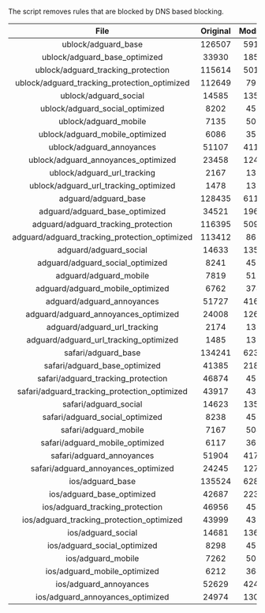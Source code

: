 The script removes rules that are blocked by DNS based blocking.


| File | Original | Modified |
|:----:|:-----:|:-----:|
| ublock/adguard_base | 126507 | 59107 |
| ublock/adguard_base_optimized | 33930 | 18582 |
| ublock/adguard_tracking_protection | 115614 | 50188 |
| ublock/adguard_tracking_protection_optimized | 112649 | 7986 |
| ublock/adguard_social | 14585 | 13532 |
| ublock/adguard_social_optimized | 8202 | 4555 |
| ublock/adguard_mobile | 7135 | 5005 |
| ublock/adguard_mobile_optimized | 6086 | 3573 |
| ublock/adguard_annoyances | 51107 | 41123 |
| ublock/adguard_annoyances_optimized | 23458 | 12401 |
| ublock/adguard_url_tracking | 2167 | 1319 |
| ublock/adguard_url_tracking_optimized | 1478 | 1316 |
| adguard/adguard_base | 128435 | 61104 |
| adguard/adguard_base_optimized | 34521 | 19603 |
| adguard/adguard_tracking_protection | 116395 | 50914 |
| adguard/adguard_tracking_protection_optimized | 113412 | 8699 |
| adguard/adguard_social | 14633 | 13587 |
| adguard/adguard_social_optimized | 8241 | 4598 |
| adguard/adguard_mobile | 7819 | 5185 |
| adguard/adguard_mobile_optimized | 6762 | 3746 |
| adguard/adguard_annoyances | 51727 | 41677 |
| adguard/adguard_annoyances_optimized | 24008 | 12697 |
| adguard/adguard_url_tracking | 2174 | 1326 |
| adguard/adguard_url_tracking_optimized | 1485 | 1323 |
| safari/adguard_base | 134241 | 62375 |
| safari/adguard_base_optimized | 41385 | 21875 |
| safari/adguard_tracking_protection | 46874 | 4533 |
| safari/adguard_tracking_protection_optimized | 43917 | 4389 |
| safari/adguard_social | 14623 | 13571 |
| safari/adguard_social_optimized | 8238 | 4585 |
| safari/adguard_mobile | 7167 | 5041 |
| safari/adguard_mobile_optimized | 6117 | 3603 |
| safari/adguard_annoyances | 51904 | 41780 |
| safari/adguard_annoyances_optimized | 24245 | 12777 |
| ios/adguard_base | 135524 | 62879 |
| ios/adguard_base_optimized | 42687 | 22378 |
| ios/adguard_tracking_protection | 46956 | 4541 |
| ios/adguard_tracking_protection_optimized | 43999 | 4397 |
| ios/adguard_social | 14681 | 13603 |
| ios/adguard_social_optimized | 8298 | 4599 |
| ios/adguard_mobile | 7262 | 5085 |
| ios/adguard_mobile_optimized | 6212 | 3644 |
| ios/adguard_annoyances | 52629 | 42401 |
| ios/adguard_annoyances_optimized | 24974 | 13084 |